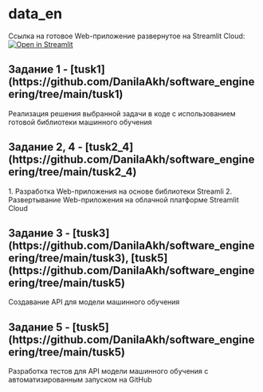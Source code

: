 # data_en
Ссылка на готовое Web-приложение развернутое на Streamlit Cloud:
[![Open in Streamlit](https://static.streamlit.io/badges/streamlit_badge_black_white.svg)](https://appapppy-glg9ykmarcwvxrb4agbxyd.streamlit.app/)

<h2><bold> Задание 1 - </bold>[tusk1](https://github.com/DanilaAkh/software_engineering/tree/main/tusk1)</h2>
  Реализация решения выбранной задачи в коде с использованием готовой библиотеки машинного обучения
<h2> <bold>Задание 2, 4 - </bold>[tusk2_4](https://github.com/DanilaAkh/software_engineering/tree/main/tusk2_4)</h2>
  1. Разработка Web-приложения на основе библиотеки Streamli
  2. Развертывание Web-приложения на облачной платформе Streamlit Cloud
<h2> <bold>Задание 3 - </bold>[tusk3](https://github.com/DanilaAkh/software_engineering/tree/main/tusk3), [tusk5](https://github.com/DanilaAkh/software_engineering/tree/main/tusk5) </h2>
  Создавание API для модели машинного обучения
<h2> <bold>Задание 5 - </bold>[tusk5](https://github.com/DanilaAkh/software_engineering/tree/main/tusk5)</h2>
  Разработка тестов для API модели машинного обучения с автоматизированным запуском на GitHub
